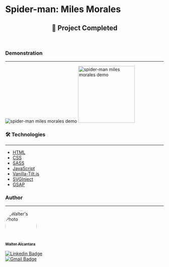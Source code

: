 # Spider-man: Miles Morales

<h2 align="center">
🚀 Project Completed
</h2>

</br>

### Demonstration

---

<img src="./assets/demo-1.gif" alt="spider-man miles morales demo" />

<img src="./assets/demo-2.gif" alt="spider-man miles morales demo" width="180px"/>

### 🛠 Technologies

---

- [HTML](https://www.w3schools.com/html/)
- [CSS](https://www.w3schools.com/Css/)
- [SASS](https://sass-lang.com/)
- [JavaScript](https://www.javascript.com/)
- [Vanilla-Tilt.js](https://micku7zu.github.io/vanilla-tilt.js/)
- [SVGInject](https://github.com/iconfu/svg-inject)
- [GSAP](https://greensock.com/gsap/)

### Author

---

<a href="https://www.linkedin.com/in/walteralcantara">
    <img style="border-radius: 50%;" src="https://avatars.githubusercontent.com/u/62845650?s=460&u=536d7505af5721e2227c1cce3fcce772a43107c0&v=4" width="100px;" alt="Walter's Photo"/>
    </br>
    <sub><b>Walter Alcantara</b></sub>
 </a>

[![Linkedin Badge](https://img.shields.io/badge/-Walter_Alcantara-blue?style=flat-square&logo=Linkedin&logoColor=white&link=https://www.linkedin.com/in/walteralcantara/)](https://www.linkedin.com/in/walteralcantara) </br>
[![Gmail Badge](https://img.shields.io/badge/-waltermalcantara@gmail.com-c14438?style=flat-square&logo=Gmail&logoColor=white&link=mailto:waltermalcantara@gmail.com)](mailto:waltermalcantara@gmail.com)

